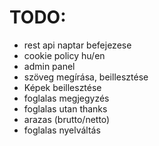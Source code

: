 # TODO:
* rest api naptar befejezese
* cookie policy hu/en
* admin panel
* szöveg megírása, beillesztése
* Képek beillesztése
* foglalas megjegyzés
* foglalas utan thanks
* arazas (brutto/netto)
* foglalas nyelváltás
